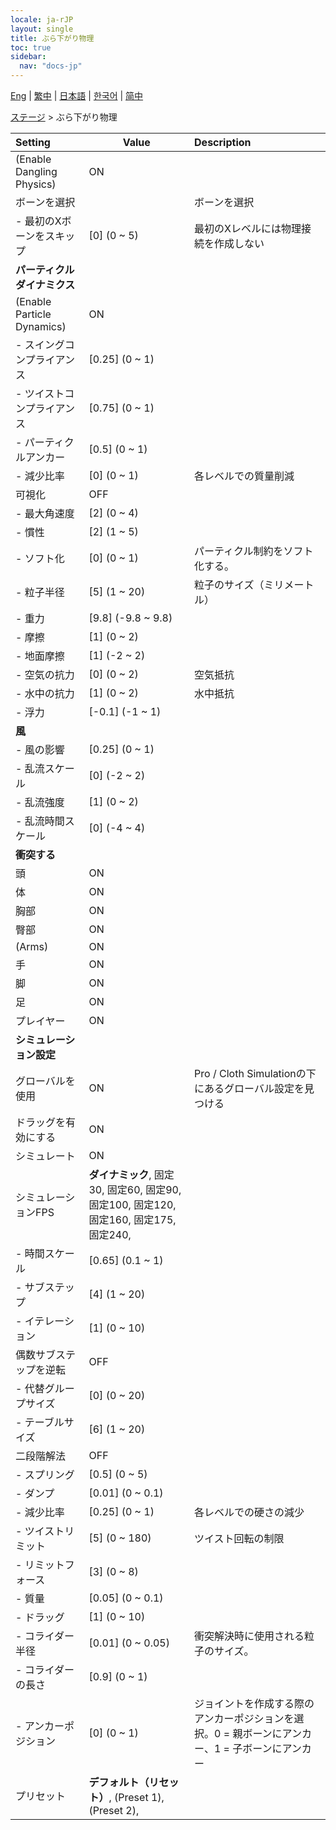 ```yaml
---
locale: ja-rJP
layout: single
title: ぶら下がり物理
toc: true
sidebar:
  nav: "docs-jp"
---
```

[Eng](/dancexr/menu/2025.4/stage/cloth_physics) | [繁中](/tw/dancexr/menu/2025.4/stage/cloth_physics) | [日本語](/jp/dancexr/menu/2025.4/stage/cloth_physics) | [한국어](/kr/dancexr/menu/2025.4/stage/cloth_physics) | [简中](/zh/dancexr/menu/2025.4/stage/cloth_physics)

[ステージ](../menu#ステージ) > ぶら下がり物理



| Setting | Value | Description |
| :--- | --- | :--- |
| (Enable Dangling Physics) | ON | 
| ボーンを選択 || ボーンを選択
|- 最初のXボーンをスキップ | [0] (0 ~ 5) | 最初のXレベルには物理接続を作成しない
|**パーティクルダイナミクス** | | 
| (Enable Particle Dynamics) | ON | 
|- スイングコンプライアンス | [0.25] (0 ~ 1) | 
|- ツイストコンプライアンス | [0.75] (0 ~ 1) | 
|- パーティクルアンカー | [0.5] (0 ~ 1) | 
|- 減少比率 | [0] (0 ~ 1) | 各レベルでの質量削減
| 可視化 | OFF | 
|- 最大角速度 | [2] (0 ~ 4) | 
|- 慣性 | [2] (1 ~ 5) | 
|- ソフト化 | [0] (0 ~ 1) | パーティクル制約をソフト化する。
|- 粒子半径 | [5] (1 ~ 20) | 粒子のサイズ（ミリメートル）
|- 重力 | [9.8] (-9.8 ~ 9.8) | 
|- 摩擦 | [1] (0 ~ 2) | 
|- 地面摩擦 | [1] (-2 ~ 2) | 
|- 空気の抗力 | [0] (0 ~ 2) | 空気抵抗
|- 水中の抗力 | [1] (0 ~ 2) | 水中抵抗
|- 浮力 | [-0.1] (-1 ~ 1) | 
|**風** | | 
|- 風の影響 | [0.25] (0 ~ 1) | 
|- 乱流スケール | [0] (-2 ~ 2) | 
|- 乱流強度 | [1] (0 ~ 2) | 
|- 乱流時間スケール | [0] (-4 ~ 4) | 
|**衝突する** | | 
| 頭 | ON | 
| 体 | ON | 
| 胸部 | ON | 
| 臀部 | ON | 
| (Arms) | ON | 
| 手 | ON | 
| 脚 | ON | 
| 足 | ON | 
| プレイヤー | ON | 
|**シミュレーション設定** | | 
| グローバルを使用 | ON | Pro / Cloth Simulationの下にあるグローバル設定を見つける
| ドラッグを有効にする | ON | 
| シミュレート | ON | 
| シミュレーションFPS | **ダイナミック**, 固定30, 固定60, 固定90, 固定100, 固定120, 固定160, 固定175, 固定240,  |  |
|- 時間スケール | [0.65] (0.1 ~ 1) | 
|- サブステップ | [4] (1 ~ 20) | 
|- イテレーション | [1] (0 ~ 10) | 
| 偶数サブステップを逆転 | OFF | 
|- 代替グループサイズ | [0] (0 ~ 20) | 
|- テーブルサイズ | [6] (1 ~ 20) | 
| 二段階解法 | OFF | 
|- スプリング | [0.5] (0 ~ 5) | 
|- ダンプ | [0.01] (0 ~ 0.1) | 
|- 減少比率 | [0.25] (0 ~ 1) | 各レベルでの硬さの減少
|- ツイストリミット | [5] (0 ~ 180) | ツイスト回転の制限
|- リミットフォース | [3] (0 ~ 8) | 
|- 質量 | [0.05] (0 ~ 0.1) | 
|- ドラッグ | [1] (0 ~ 10) | 
|- コライダー半径 | [0.01] (0 ~ 0.05) | 衝突解決時に使用される粒子のサイズ。
|- コライダーの長さ | [0.9] (0 ~ 1) | 
|- アンカーポジション | [0] (0 ~ 1) | ジョイントを作成する際のアンカーポジションを選択。0 = 親ボーンにアンカー、1 = 子ボーンにアンカー
| プリセット | **デフォルト（リセット）**, (Preset 1), (Preset 2),  |  |
